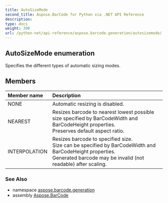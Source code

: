 ```yaml
---
title: AutoSizeMode
second_title: Aspose.BarCode for Python via .NET API Reference
description: 
type: docs
weight: 390
url: /python-net/api-reference/aspose.barcode.generation/autosizemode/
---
```


## AutoSizeMode enumeration

Specifies the different types of automatic sizing modes.

## Members
| Member name | Description |
| :- | :- |
|NONE|Automatic resizing is disabled.|
|NEAREST|Resizes barcode to nearest lowest possible size specified by BarCodeWidth and BarCodeHeight properties.<br/>            Preserves default aspect ratio.|
|INTERPOLATION|Resizes barcode to specified size.<br/>            Size can be specified by BarCodeWidth and BarCodeHeight properties.<br/>            Generated barcode may be invalid (not readable) after scaling.|

### See Also

* namespace [aspose.barcode.generation](/barcode/python-net/api-reference/aspose.barcode.generation/)
* assembly [Aspose.BarCode](/barcode/python-net/api-reference/)


